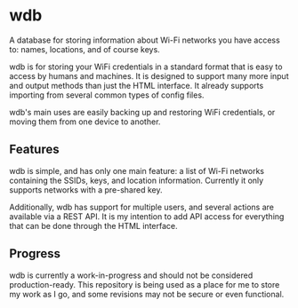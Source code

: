 # wdb
A database for storing information about Wi-Fi networks you have access to: names, locations, and of course keys.

wdb is for storing your WiFi credentials in a standard format that is easy to access by humans and machines. It is
designed to support many more input and output methods than just the HTML interface. It already supports importing from
several common types of config files.

wdb's main uses are easily backing up and restoring WiFi credentials, or moving them from one device to another.

## Features
wdb is simple, and has only one main feature: a list of Wi-Fi networks containing the SSIDs, keys, and location
information. Currently it only supports networks with a pre-shared key.

Additionally, wdb has support for multiple users, and several actions are available via a REST API. It is my intention
to add API access for everything that can be done through the HTML interface.

## Progress
wdb is currently a work-in-progress and should not be considered production-ready. This repository is being used as a
place for me to store my work as I go, and some revisions may not be secure or even functional. 
